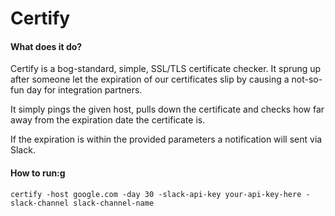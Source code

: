 Certify
=======

#### What does it do?

Certify is a bog-standard, simple, SSL/TLS certificate checker. It sprung up after someone let the expiration of our certificates slip by causing a not-so-fun day for integration partners.

It simply pings the given host, pulls down the certificate and checks how far away from the expiration date the certificate is.

If the expiration is within the provided parameters a notification will sent via Slack.

#### How to run:g
```
certify -host google.com -day 30 -slack-api-key your-api-key-here -slack-channel slack-channel-name
```
